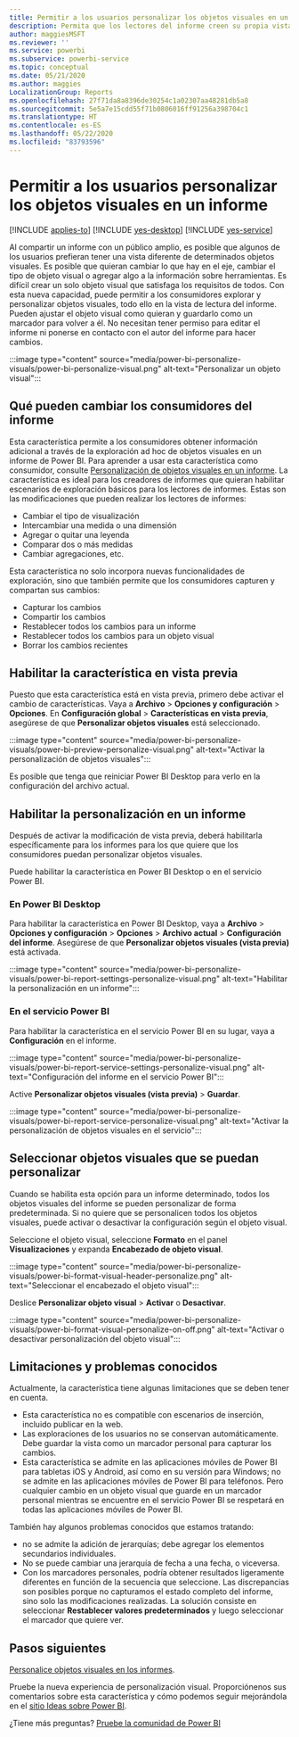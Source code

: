 ```yaml
---
title: Permitir a los usuarios personalizar los objetos visuales en un informe
description: Permita que los lectores del informe creen su propia vista de un informe, sin modificarlo.
author: maggiesMSFT
ms.reviewer: ''
ms.service: powerbi
ms.subservice: powerbi-service
ms.topic: conceptual
ms.date: 05/21/2020
ms.author: maggies
LocalizationGroup: Reports
ms.openlocfilehash: 27f71da8a8396de30254c1a02307aa48281db5a8
ms.sourcegitcommit: 5e5a7e15cdd55f71b0806016ff91256a398704c1
ms.translationtype: HT
ms.contentlocale: es-ES
ms.lasthandoff: 05/22/2020
ms.locfileid: "83793596"
---
```

# <a name="let-users-personalize-visuals-in-a-report"></a>Permitir a los usuarios personalizar los objetos visuales en un informe

[!INCLUDE [applies-to](../includes/applies-to.md)] [!INCLUDE [yes-desktop](../includes/yes-desktop.md)] [!INCLUDE [yes-service](../includes/yes-service.md)]

Al compartir un informe con un público amplio, es posible que algunos de los usuarios prefieran tener una vista diferente de determinados objetos visuales. Es posible que quieran cambiar lo que hay en el eje, cambiar el tipo de objeto visual o agregar algo a la información sobre herramientas. Es difícil crear un solo objeto visual que satisfaga los requisitos de todos. Con esta nueva capacidad, puede permitir a los consumidores explorar y personalizar objetos visuales, todo ello en la vista de lectura del informe. Pueden ajustar el objeto visual como quieran y guardarlo como un marcador para volver a él. No necesitan tener permiso para editar el informe ni ponerse en contacto con el autor del informe para hacer cambios.

:::image type="content" source="media/power-bi-personalize-visuals/power-bi-personalize-visual.png" alt-text="Personalizar un objeto visual":::
 
## <a name="what-report-consumers-can-change"></a>Qué pueden cambiar los consumidores del informe

Esta característica permite a los consumidores obtener información adicional a través de la exploración ad hoc de objetos visuales en un informe de Power BI. Para aprender a usar esta característica como consumidor, consulte [Personalización de objetos visuales en un informe](../consumer/end-user-personalize-visuals.md). La característica es ideal para los creadores de informes que quieran habilitar escenarios de exploración básicos para los lectores de informes. Estas son las modificaciones que pueden realizar los lectores de informes:

- Cambiar el tipo de visualización
- Intercambiar una medida o una dimensión
- Agregar o quitar una leyenda
- Comparar dos o más medidas
- Cambiar agregaciones, etc.

Esta característica no solo incorpora nuevas funcionalidades de exploración, sino que también permite que los consumidores capturen y compartan sus cambios:

- Capturar los cambios
- Compartir los cambios
- Restablecer todos los cambios para un informe
- Restablecer todos los cambios para un objeto visual
- Borrar los cambios recientes

## <a name="turn-on-the-preview-feature"></a>Habilitar la característica en vista previa

Puesto que esta característica está en vista previa, primero debe activar el cambio de características. Vaya a **Archivo** > **Opciones y configuración** > **Opciones**. En **Configuración global** > **Características en vista previa**, asegúrese de que **Personalizar objetos visuales** está seleccionado.

:::image type="content" source="media/power-bi-personalize-visuals/power-bi-preview-personalize-visual.png" alt-text="Activar la personalización de objetos visuales":::

Es posible que tenga que reiniciar Power BI Desktop para verlo en la configuración del archivo actual.

## <a name="enable-personalization-in-a-report"></a>Habilitar la personalización en un informe

Después de activar la modificación de vista previa, deberá habilitarla específicamente para los informes para los que quiere que los consumidores puedan personalizar objetos visuales.

Puede habilitar la característica en Power BI Desktop o en el servicio Power BI.

### <a name="in-power-bi-desktop"></a>En Power BI Desktop

Para habilitar la característica en Power BI Desktop, vaya a **Archivo** > **Opciones y configuración** > **Opciones** > **Archivo actual** > **Configuración del informe**. Asegúrese de que **Personalizar objetos visuales (vista previa)** está activada.

:::image type="content" source="media/power-bi-personalize-visuals/power-bi-report-settings-personalize-visual.png" alt-text="Habilitar la personalización en un informe":::

### <a name="in-the-power-bi-service"></a>En el servicio Power BI

Para habilitar la característica en el servicio Power BI en su lugar, vaya a **Configuración** en el informe.

:::image type="content" source="media/power-bi-personalize-visuals/power-bi-report-service-settings-personalize-visual.png" alt-text="Configuración del informe en el servicio Power BI":::

Active **Personalizar objetos visuales (vista previa)**  > **Guardar**.

:::image type="content" source="media/power-bi-personalize-visuals/power-bi-report-service-personalize-visual.png" alt-text="Activar la personalización de objetos visuales en el servicio":::

## <a name="select-visuals-that-can-be-personalized"></a>Seleccionar objetos visuales que se puedan personalizar

Cuando se habilita esta opción para un informe determinado, todos los objetos visuales del informe se pueden personalizar de forma predeterminada. Si no quiere que se personalicen todos los objetos visuales, puede activar o desactivar la configuración según el objeto visual.

Seleccione el objeto visual, seleccione **Formato** en el panel **Visualizaciones** y expanda **Encabezado de objeto visual**.

:::image type="content" source="media/power-bi-personalize-visuals/power-bi-format-visual-header-personalize.png" alt-text="Seleccionar el encabezado el objeto visual":::
 
Deslice **Personalizar objeto visual** >  **Activar** o **Desactivar**.

:::image type="content" source="media/power-bi-personalize-visuals/power-bi-format-visual-personalize-on-off.png" alt-text="Activar o desactivar personalización del objeto visual":::


## <a name="limitations-and-known-issues"></a>Limitaciones y problemas conocidos

Actualmente, la característica tiene algunas limitaciones que se deben tener en cuenta.

- Esta característica no es compatible con escenarios de inserción, incluido publicar en la web.
- Las exploraciones de los usuarios no se conservan automáticamente. Debe guardar la vista como un marcador personal para capturar los cambios.
- Esta característica se admite en las aplicaciones móviles de Power BI para tabletas iOS y Android, así como en su versión para Windows; no se admite en las aplicaciones móviles de Power BI para teléfonos. Pero cualquier cambio en un objeto visual que guarde en un marcador personal mientras se encuentre en el servicio Power BI se respetará en todas las aplicaciones móviles de Power BI.

También hay algunos problemas conocidos que estamos tratando:

- no se admite la adición de jerarquías; debe agregar los elementos secundarios individuales.
- No se puede cambiar una jerarquía de fecha a una fecha, o viceversa. 
- Con los marcadores personales, podría obtener resultados ligeramente diferentes en función de la secuencia que seleccione. Las discrepancias son posibles porque no capturamos el estado completo del informe, sino solo las modificaciones realizadas. La solución consiste en seleccionar **Restablecer valores predeterminados** y luego seleccionar el marcador que quiere ver. 

## <a name="next-steps"></a>Pasos siguientes

[Personalice objetos visuales en los informes](../consumer/end-user-personalize-visuals.md).     

Pruebe la nueva experiencia de personalización visual. Proporciónenos sus comentarios sobre esta característica y cómo podemos seguir mejorándola en el [sitio Ideas sobre Power BI](https://ideas.powerbi.com/forums/265200-power-bi). 

¿Tiene más preguntas? [Pruebe la comunidad de Power BI](https://community.powerbi.com/)
